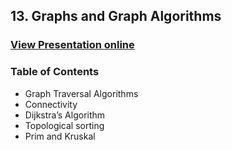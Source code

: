 ## 13. Graphs and Graph Algorithms
### [View Presentation online](https://rawgit.com/TelerikAcademy/Data-Structures-and-Algorithms/master/13.%20Graph-Algorithms/slides/index.html)
### Table of Contents
* Graph Traversal Algorithms
* Connectivity
* Dijkstra’s Algorithm
* Topological sorting
* Prim and Kruskal

